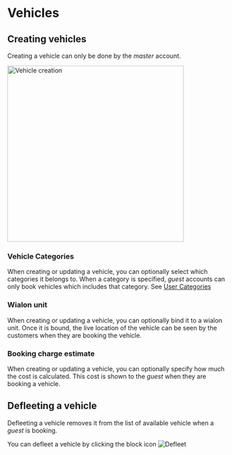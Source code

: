 # Vehicles

## Creating vehicles

Creating a vehicle can only be done by the *master* account.

<img src="/media/vehicles/create.gif"
     alt="Vehicle creation"
     style="margin-left: auto; margin-right: auto; height: 400px" />


### Vehicle Categories

When creating or updating a vehicle, you can optionally select which categories it belongs to. When a category is specified, *guest* accounts can only book vehicles which includes that category. See [User Categories](/users.md#User-Categories)

### Wialon unit

When creating or updating a vehicle, you can optionally bind it to a wialon unit. Once it is bound, the live location of the vehicle can be seen by the customers when they are booking the vehicle.

### Booking charge estimate

When creating or updating a vehicle, you can optionally specify how much the cost is calculated. This cost is shown to the *guest* when they are booking a vehicle.

## Defleeting a vehicle

Defleeting a vehicle removes it from the list of available vehicle when a *guest* is booking.

You can defleet a vehicle by clicking the block icon ![Defleet](/media/icons/block-24px.svg)
